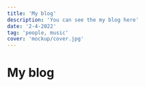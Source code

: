 ```yaml
---
title: 'My blog'
description: 'You can see the my blog here'
date: '2-4-2022'
tag: 'people, music'
cover: 'mockup/cover.jpg'
---
```


# My blog
